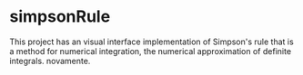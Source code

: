 simpsonRule
===========
This project has an visual interface implementation of Simpson's rule that is a method for numerical integration,
the numerical approximation of definite integrals.
novamente.
